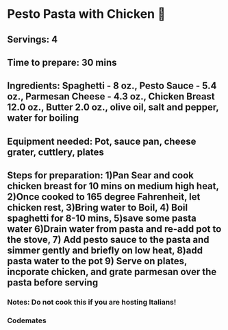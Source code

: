 # Pesto Pasta with Chicken 🥘

## Servings: 4

## Time to prepare: 30 mins

## Ingredients: Spaghetti - 8 oz., Pesto Sauce - 5.4 oz., Parmesan Cheese - 4.3 oz., Chicken Breast 12.0 oz., Butter 2.0 oz., olive oil, salt and pepper, water for boiling


## Equipment needed: Pot, sauce pan, cheese grater, cuttlery, plates


## Steps for preparation: 1)Pan Sear and cook chicken breast for 10 mins on medium high heat, 2)Once cooked to 165 degree Fahrenheit, let chicken rest, 3)Bring water to Boil, 4) Boil spaghetti for 8-10 mins, 5)save some pasta water 6)Drain water from pasta and re-add pot to the stove, 7) Add pesto sauce to the pasta and simmer gently and briefly on low heat, 8)add pasta water to the pot 9) Serve on plates, incporate chicken, and grate parmesan over the pasta before serving


### Notes: Do not cook this if you are hosting Italians!



### Codemates
